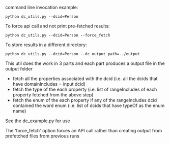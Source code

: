 

command line invocation example:
```
python dc_utils.py --dcid=Person
```
To force api call and not print pre-fetched results:
```
python dc_utils.py --dcid=Person --force_fetch
```
To store results in a different directory:
```
python dc_utils.py --dcid=Person --dc_output_path=../output
```

This util does the work in 3 parts and each part produces a output file in the output folder
- fetch all the properties associated with the dcid (i.e. all the dcids that have domainIncludes = input dcid)
- fetch the type of the each property (i.e. list of rangeIncludes of each property fetched from the above step)
- fetch the enum of the each property if any of the rangeIncludes dcid contained the word enum (i.e. list of dcids that have typeOf as the enum name)

See the dc_example.py for use

The 'force_fetch' option forces an API call rather than creating output from prefetched files from previous runs
